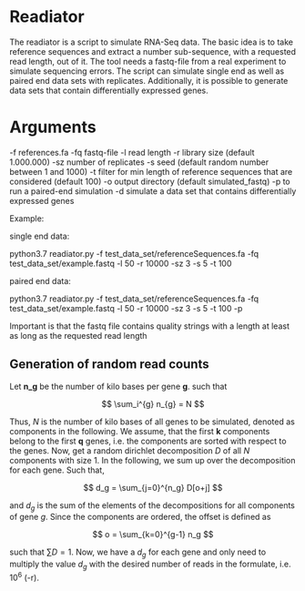 # Readiator

The readiator is a script to simulate RNA-Seq data. The basic idea is to take
reference sequences and extract a number sub-sequence, with a requested read 
length, out of it. The tool needs a fastq-file from a real experiment to 
simulate sequencing errors. The script can simulate single end as well as 
paired end data sets with replicates. Additionally, it
is possible to generate data sets that contain differentially expressed genes.

# Arguments

-f references.fa
-fq fastq-file
-l read length
-r library size (default 1.000.000)
-sz number of replicates
-s seed (default random number between 1 and 1000)
-t filter for min length of reference sequences that are considered (default 100)
-o output directory (default simulated_fastq)
-p to run a paired-end simulation
-d simulate a data set that contains differentially expressed genes

Example:

single end data:

python3.7 readiator.py -f test_data_set/referenceSequences.fa 
-fq test_data_set/example.fastq
-l 50
-r 10000
-sz 3
-s 5
-t 100

paired end data:

python3.7 readiator.py -f test_data_set/referenceSequences.fa 
-fq test_data_set/example.fastq
-l 50
-r 10000
-sz 3
-s 5
-t 100
-p

Important is that the fastq file contains quality strings with a length at least
as long as the requested read length

## Generation of random read counts

Let **n_g** be the number of kilo bases per gene **g**. such that

$$
\sum_i^{g} n_{g} = N
$$

Thus, *N* is the number of kilo bases of all genes to be simulated, denoted as 
components in the following. We assume, that the first **k** components belong 
to the first **q** genes, i.e. the components are sorted with respect to the 
genes.  Now, get a random dirichlet decomposition $D$ of all $N$ components 
with size 1. In the following, we sum up over the decomposition for each gene. 
Such that,

$$
d_g = \sum_{j=0}^{n_g} D[o+j]
$$

and $d_g$ is the sum of the elements of the decompositions for all components 
of gene $g$. Since the components are ordered, the offset is defined as 

$$
o = \sum_{k=0}^{g-1} n_g
$$

such that $\sum D = 1$. Now, we have a $d_g$ for each gene and only need to 
multiply the value $d_g$ with the desired number of reads in the formulate, 
i.e. $10^6$ (-r).



